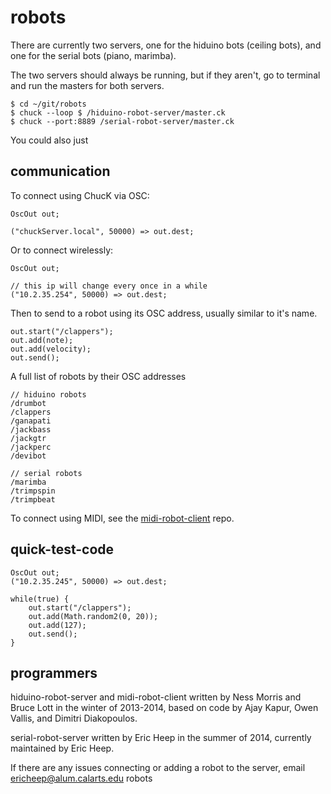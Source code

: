 robots
======

There are currently two servers, one for the hiduino bots (ceiling bots), and one for the serial bots (piano, marimba).

The two servers should always be running, but if they aren't, go to terminal and run the masters for both servers.

    $ cd ~/git/robots
    $ chuck --loop $ /hiduino-robot-server/master.ck
    $ chuck --port:8889 /serial-robot-server/master.ck

You could also just

communication
-------------

To connect using ChucK via OSC:

    OscOut out;

    ("chuckServer.local", 50000) => out.dest;

Or to connect wirelessly:

    OscOut out;
    
    // this ip will change every once in a while
    ("10.2.35.254", 50000) => out.dest;

Then to send to a robot using its OSC address, usually similar to it's name.

    out.start("/clappers");
    out.add(note);
    out.add(velocity);
    out.send();

A full list of robots by their OSC addresses

    // hiduino robots
    /drumbot
    /clappers
    /ganapati
    /jackbass
    /jackgtr
    /jackperc
    /devibot

    // serial robots
    /marimba
    /trimpspin
    /trimpbeat

To connect using MIDI, see the [midi-robot-client](https://github.com/MTIID/midi-robot-client) repo.

quick-test-code
---------------

    OscOut out;
    ("10.2.35.245", 50000) => out.dest;

    while(true) {
        out.start("/clappers");
        out.add(Math.random2(0, 20));
        out.add(127);
        out.send();
    }

programmers
-----------

hiduino-robot-server and midi-robot-client written by Ness Morris and Bruce Lott in the winter of 2013-2014, based on code by Ajay Kapur, Owen Vallis, and Dimitri Diakopoulos.

serial-robot-server written by Eric Heep in the summer of 2014, currently maintained by Eric Heep.

If there are any issues connecting or adding a robot to the server, email ericheep@alum.calarts.edu robots
